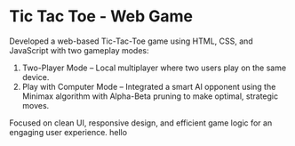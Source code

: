 # Tic Tac Toe - Web Game
Developed a web-based Tic-Tac-Toe game using HTML, CSS, and JavaScript with two gameplay modes:
<ol>
    <li>Two-Player Mode – Local multiplayer where two users play on the same device.</li>
    <li>Play with Computer Mode – Integrated a smart AI opponent using the Minimax algorithm with Alpha-Beta pruning to make optimal, strategic moves.</li>
</ol>
Focused on clean UI, responsive design, and efficient game logic for an engaging user experience.
hello
